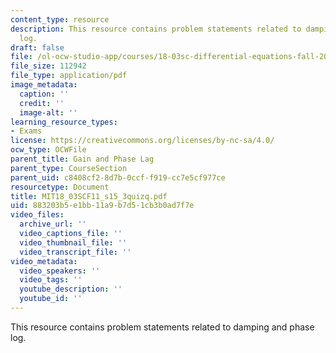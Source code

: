 ```yaml
---
content_type: resource
description: This resource contains problem statements related to damping and phase
  log.
draft: false
file: /ol-ocw-studio-app/courses/18-03sc-differential-equations-fall-2011/883203b5e1bb11a9b7d51cb3b0ad7f7e_MIT18_03SCF11_s15_3quizq.pdf
file_size: 112942
file_type: application/pdf
image_metadata:
  caption: ''
  credit: ''
  image-alt: ''
learning_resource_types:
- Exams
license: https://creativecommons.org/licenses/by-nc-sa/4.0/
ocw_type: OCWFile
parent_title: Gain and Phase Lag
parent_type: CourseSection
parent_uid: c8408cf2-8d7b-0ccf-f919-cc7e5cf977ce
resourcetype: Document
title: MIT18_03SCF11_s15_3quizq.pdf
uid: 883203b5-e1bb-11a9-b7d5-1cb3b0ad7f7e
video_files:
  archive_url: ''
  video_captions_file: ''
  video_thumbnail_file: ''
  video_transcript_file: ''
video_metadata:
  video_speakers: ''
  video_tags: ''
  youtube_description: ''
  youtube_id: ''
---
```

This resource contains problem statements related to damping and phase log.